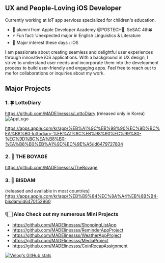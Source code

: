 ## UX and People-Loving iOS Developer

Currently working at IoT app services specialized for children's education.

- 🔭 alumni from Apple Developer Academy @POSTECH🍎, SeSAC 4th🍀
- ⚡ Fun fact: Unexpected major in English Linguistics & Literature
- 👻 Major interest these days : iOS

I am passionate about creating seamless and delightful user experiences through innovative iOS applications.
With a background in UX design, I strive to understand user needs and incorporate them into the development process to build user-friendly and engaging apps.
Feel free to reach out to me for collaborations or inquiries about my work.

## Major Projects
### 1. 🍀 LottoDiary
https://github.com/MADElinessss/LottoDiary
(released only in Korea)
![AppLogo](https://github.com/MADElinessss/MADElinessss/assets/88757043/d437c11b-f385-4781-9fb3-39699f6f9c6c)

https://apps.apple.com/kr/app/%EB%A1%9C%EB%98%90%EC%9D%BC%EA%B8%B0-lottodiary-%EB%A1%9C%EB%98%90%EC%99%80-%EC%9D%BC%EA%B8%B0-%EA%B8%B0%EB%A1%9D%EC%9E%A5/id6479727804

### 2. 🚀 THE BOYAGE
https://github.com/MADElinessss/TheBoyage

### 3. 🧡 BISDAM
(released and available in most countries)
https://apps.apple.com/kr/app/%EB%B9%84%EC%8A%A4%EB%8B%B4-bisdam/id6470152960

### 👇🏻 Also Check out my numerous Mini Projects

- https://github.com/MADElinessss/ShoppingListApp
- https://github.com/MADElinessss/ReminderAppProject
- https://github.com/MADElinessss/WeatherAppProject
- https://github.com/MADElinessss/MediaProject
- https://github.com/MADElinessss/CoinRecapAssignment

[![Velog's GitHub stats](https://velog-readme-stats.vercel.app/api?name=maddie)]([벨로그링크](https://velog.io/@maddie/posts)https://velog.io/@maddie/posts)

